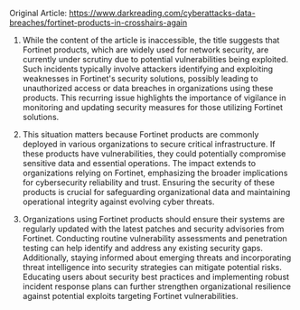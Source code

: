 Original Article: https://www.darkreading.com/cyberattacks-data-breaches/fortinet-products-in-crosshairs-again

1) While the content of the article is inaccessible, the title suggests that Fortinet products, which are widely used for network security, are currently under scrutiny due to potential vulnerabilities being exploited. Such incidents typically involve attackers identifying and exploiting weaknesses in Fortinet's security solutions, possibly leading to unauthorized access or data breaches in organizations using these products. This recurring issue highlights the importance of vigilance in monitoring and updating security measures for those utilizing Fortinet solutions.

2) This situation matters because Fortinet products are commonly deployed in various organizations to secure critical infrastructure. If these products have vulnerabilities, they could potentially compromise sensitive data and essential operations. The impact extends to organizations relying on Fortinet, emphasizing the broader implications for cybersecurity reliability and trust. Ensuring the security of these products is crucial for safeguarding organizational data and maintaining operational integrity against evolving cyber threats.

3) Organizations using Fortinet products should ensure their systems are regularly updated with the latest patches and security advisories from Fortinet. Conducting routine vulnerability assessments and penetration testing can help identify and address any existing security gaps. Additionally, staying informed about emerging threats and incorporating threat intelligence into security strategies can mitigate potential risks. Educating users about security best practices and implementing robust incident response plans can further strengthen organizational resilience against potential exploits targeting Fortinet vulnerabilities.